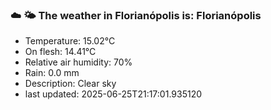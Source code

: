 ### ☁️ 🌤️  The weather in Florianópolis is: Florianópolis

- Temperature: 15.02°C
- On flesh: 14.41°C
- Relative air humidity: 70%
- Rain: 0.0 mm
- Description: Clear sky
- last updated: 2025-06-25T21:17:01.935120
